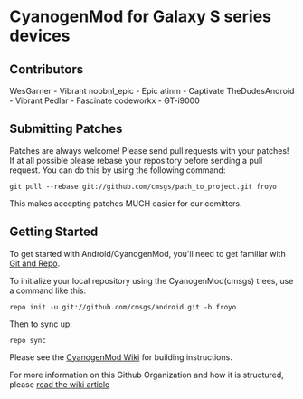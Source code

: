 CyanogenMod for Galaxy S series devices
=======================================

Contributors
------------
WesGarner - Vibrant
noobnl_epic - Epic
atinm - Captivate
TheDudesAndroid - Vibrant
Pedlar - Fascinate
codeworkx - GT-i9000

Submitting Patches
------------------
Patches are always welcome!  Please send pull requests with your patches!  If at all possible please rebase your
repository before sending a pull request.  You can do this by using the following command:

    git pull --rebase git://github.com/cmsgs/path_to_project.git froyo

This makes accepting patches MUCH easier for our comitters.

Getting Started
---------------

To get started with Android/CyanogenMod, you'll need to get
familiar with [Git and Repo](http://source.android.com/download/using-repo).

To initialize your local repository using the CyanogenMod(cmsgs) trees, use a command like this:

    repo init -u git://github.com/cmsgs/android.git -b froyo

Then to sync up:

    repo sync

Please see the [CyanogenMod Wiki](http://wiki.cyanogenmod.com/) for building instructions.

For more information on this Github Organization and how it is structured, 
please [read the wiki article](http://wiki.cyanogenmod.com/index.php/Github_Organization)
